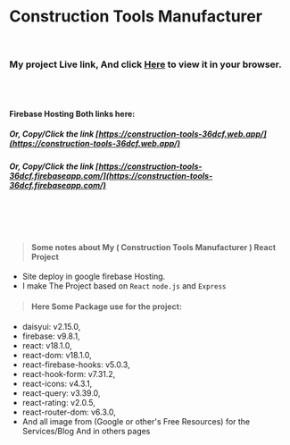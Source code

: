 # Construction Tools Manufacturer

<br />

### My project Live link, And click [Here](https://construction-tools-36dcf.web.app/) to view it in your browser.



<br/> 
<br/> 

#### Firebase Hosting Both links here:
##### Or, Copy/Click the link [https://construction-tools-36dcf.web.app/](https://construction-tools-36dcf.web.app/)
##### Or, Copy/Click the link [https://construction-tools-36dcf.firebaseapp.com/](https://construction-tools-36dcf.firebaseapp.com/)

<br /><br /><br />

> #### Some notes about My ( Construction Tools Manufacturer ) React Project

- Site deploy in google firebase Hosting.
- I make The Project based on `React` `node.js` and `Express`

> #### Here Some Package use for the project:
- daisyui: v2.15.0,
- firebase: v9.8.1,
- react: v18.1.0,
- react-dom: v18.1.0,
- react-firebase-hooks: v5.0.3,
- react-hook-form: v7.31.2,
- react-icons: v4.3.1,
- react-query: v3.39.0,
- react-rating: v2.0.5,
- react-router-dom: v6.3.0,
- And all image from (Google or other's Free Resources) for the Services/Blog And in others pages
